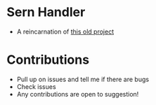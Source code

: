 # Sern Handler
- A reincarnation of [this old project](https://github.com/jacoobes/sern_handler)
# Contributions
- Pull up on issues and tell me if there are bugs 
- Check issues
- Any contributions are open to suggestion!
